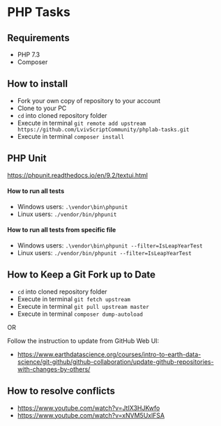 # PHP Tasks

## Requirements

 * PHP 7.3
 * Composer

## How to install
 * Fork your own copy of repository to your account
 * Clone to your PC
 * `cd` into cloned repository folder
 * Execute in terminal `git remote add upstream https://github.com/LvivScriptCommunity/phplab-tasks.git`
 * Execute in terminal `composer install`
 
## PHP Unit
https://phpunit.readthedocs.io/en/9.2/textui.html
 
#### How to run all tests
 * Windows users: `.\vendor\bin\phpunit`
 * Linux users: `./vendor/bin/phpunit`
 
#### How to run all tests from specific file
 * Windows users: `.\vendor\bin\phpunit --filter=IsLeapYearTest`
 * Linux users: `./vendor/bin/phpunit --filter=IsLeapYearTest`
 
## How to Keep a Git Fork up to Date
 * `cd` into cloned repository folder
 * Execute in terminal `git fetch upstream`
 * Execute in terminal `git pull upstream master`
 * Execute in terminal `composer dump-autoload`
 
OR

Follow the instruction to update from GitHub Web UI: 
 * https://www.earthdatascience.org/courses/intro-to-earth-data-science/git-github/github-collaboration/update-github-repositories-with-changes-by-others/

## How to resolve conflicts
 * https://www.youtube.com/watch?v=JtIX3HJKwfo
 * https://www.youtube.com/watch?v=xNVM5UxlFSA
